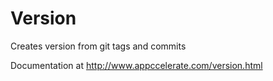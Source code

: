 Version
=======

Creates version from git tags and commits

Documentation at http://www.appccelerate.com/version.html
